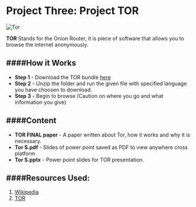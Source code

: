  Project Three: Project TOR
========================================

![Tor](http://upload.wikimedia.org/wikipedia/commons/0/09/Tor-logo-2011-shaded.svg)

**TOR** Stands for the Onion Router, it is piece of software that allows you to browse the internet anonymously.

####How it Works
---------------------

* **Step 1** - Download the TOR bundle [here](https://www.torproject.org/projects/torbrowser.html.en)
* **Step 2** - Unzip the folder and run the given file with specified language you have choosen to download.
* **Step 3** - Begin to browse (Caution on where you go and what information you give)


####Content
---------------

* **TOR FINAL paper** - A paper written about Tor, how it works and why it is necessary. 
* **Tor S.pdf** - Slides of power point saved as PDF to view anywhere cross platform
* **Tor S.pptx** - Power point slides for TOR presentation.


####Resources Used:
-----------------------

1. [Wikipedia](http://en.wikipedia.org/wiki/Tor_%28anonymity_network%29)
2. [TOR](https://www.torproject.org/)

